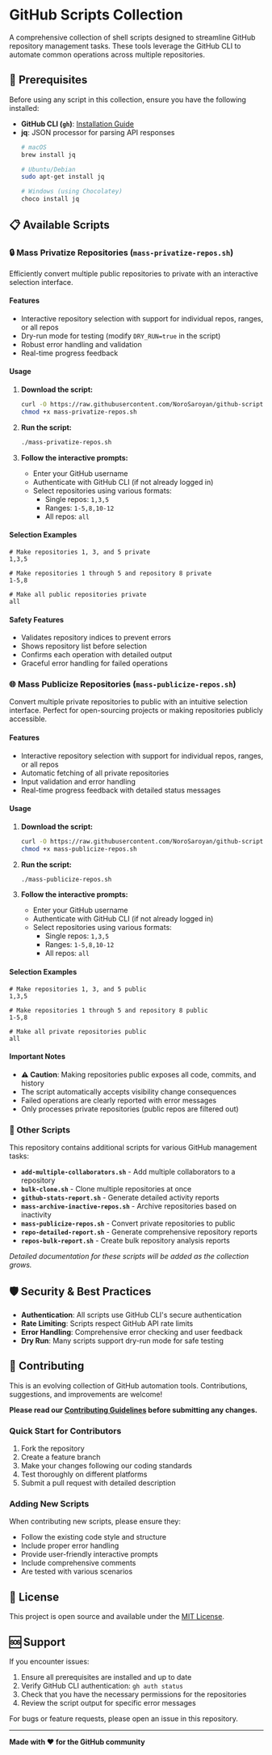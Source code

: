 # GitHub Scripts Collection

A comprehensive collection of shell scripts designed to streamline GitHub repository management tasks. These tools leverage the GitHub CLI to automate common operations across multiple repositories.

## 🚀 Prerequisites

Before using any script in this collection, ensure you have the following installed:

- **GitHub CLI (`gh`)**: [Installation Guide](https://cli.github.com/)
- **jq**: JSON processor for parsing API responses
  ```bash
  # macOS
  brew install jq
  
  # Ubuntu/Debian
  sudo apt-get install jq
  
  # Windows (using Chocolatey)
  choco install jq
  ```

## 📋 Available Scripts

### 🔒 Mass Privatize Repositories (`mass-privatize-repos.sh`)

Efficiently convert multiple public repositories to private with an interactive selection interface.

#### Features
- Interactive repository selection with support for individual repos, ranges, or all repos
- Dry-run mode for testing (modify `DRY_RUN=true` in the script)
- Robust error handling and validation
- Real-time progress feedback

#### Usage

1. **Download the script:**
   ```bash
   curl -O https://raw.githubusercontent.com/NoroSaroyan/github-scripts/main/mass-privatize-repos.sh
   chmod +x mass-privatize-repos.sh
   ```

2. **Run the script:**
   ```bash
   ./mass-privatize-repos.sh
   ```

3. **Follow the interactive prompts:**
   - Enter your GitHub username
   - Authenticate with GitHub CLI (if not already logged in)
   - Select repositories using various formats:
     - Single repos: `1,3,5`
     - Ranges: `1-5,8,10-12`
     - All repos: `all`

#### Selection Examples
```
# Make repositories 1, 3, and 5 private
1,3,5

# Make repositories 1 through 5 and repository 8 private
1-5,8

# Make all public repositories private
all
```

#### Safety Features
- Validates repository indices to prevent errors
- Shows repository list before selection
- Confirms each operation with detailed output
- Graceful error handling for failed operations

### 🌐 Mass Publicize Repositories (`mass-publicize-repos.sh`)

Convert multiple private repositories to public with an intuitive selection interface. Perfect for open-sourcing projects or making repositories publicly accessible.

#### Features
- Interactive repository selection with support for individual repos, ranges, or all repos
- Automatic fetching of all private repositories
- Input validation and error handling
- Real-time progress feedback with detailed status messages

#### Usage

1. **Download the script:**
   ```bash
   curl -O https://raw.githubusercontent.com/NoroSaroyan/github-scripts/main/mass-publicize-repos.sh
   chmod +x mass-publicize-repos.sh
   ```

2. **Run the script:**
   ```bash
   ./mass-publicize-repos.sh
   ```

3. **Follow the interactive prompts:**
   - Enter your GitHub username
   - Authenticate with GitHub CLI (if not already logged in)
   - Select repositories using various formats:
     - Single repos: `1,3,5`
     - Ranges: `1-5,8,10-12`
     - All repos: `all`

#### Selection Examples
```
# Make repositories 1, 3, and 5 public
1,3,5

# Make repositories 1 through 5 and repository 8 public
1-5,8

# Make all private repositories public
all
```

#### Important Notes
- **⚠️ Caution**: Making repositories public exposes all code, commits, and history
- The script automatically accepts visibility change consequences
- Failed operations are clearly reported with error messages
- Only processes private repositories (public repos are filtered out)

### 🔧 Other Scripts

This repository contains additional scripts for various GitHub management tasks:

- **`add-multiple-collaborators.sh`** - Add multiple collaborators to a repository
- **`bulk-clone.sh`** - Clone multiple repositories at once
- **`github-stats-report.sh`** - Generate detailed activity reports
- **`mass-archive-inactive-repos.sh`** - Archive repositories based on inactivity
- **`mass-publicize-repos.sh`** - Convert private repositories to public
- **`repo-detailed-report.sh`** - Generate comprehensive repository reports
- **`repos-bulk-report.sh`** - Create bulk repository analysis reports

*Detailed documentation for these scripts will be added as the collection grows.*

## 🛡️ Security & Best Practices

- **Authentication**: All scripts use GitHub CLI's secure authentication
- **Rate Limiting**: Scripts respect GitHub API rate limits
- **Error Handling**: Comprehensive error checking and user feedback
- **Dry Run**: Many scripts support dry-run mode for safe testing

## 🤝 Contributing

This is an evolving collection of GitHub automation tools. Contributions, suggestions, and improvements are welcome!

**Please read our [Contributing Guidelines](CONTRIBUTING.md) before submitting any changes.**

### Quick Start for Contributors
1. Fork the repository
2. Create a feature branch
3. Make your changes following our coding standards
4. Test thoroughly on different platforms
5. Submit a pull request with detailed description

### Adding New Scripts
When contributing new scripts, please ensure they:
- Follow the existing code style and structure
- Include proper error handling
- Provide user-friendly interactive prompts
- Include comprehensive comments
- Are tested with various scenarios

## 📝 License

This project is open source and available under the [MIT License](LICENSE).

## 🆘 Support

If you encounter issues:
1. Ensure all prerequisites are installed and up to date
2. Verify GitHub CLI authentication: `gh auth status`
3. Check that you have the necessary permissions for the repositories
4. Review the script output for specific error messages

For bugs or feature requests, please open an issue in this repository.

---

**Made with ❤️ for the GitHub community**

